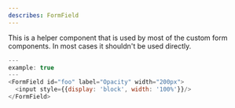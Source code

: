 ```yaml
---
describes: FormField
---
```


This is a helper component that is used by most of the custom form
components. In most cases it shouldn't be used directly.

```js
---
example: true
---
<FormField id="foo" label="Opacity" width="200px">
  <input style={{display: 'block', width: '100%'}}/>
</FormField>
```
